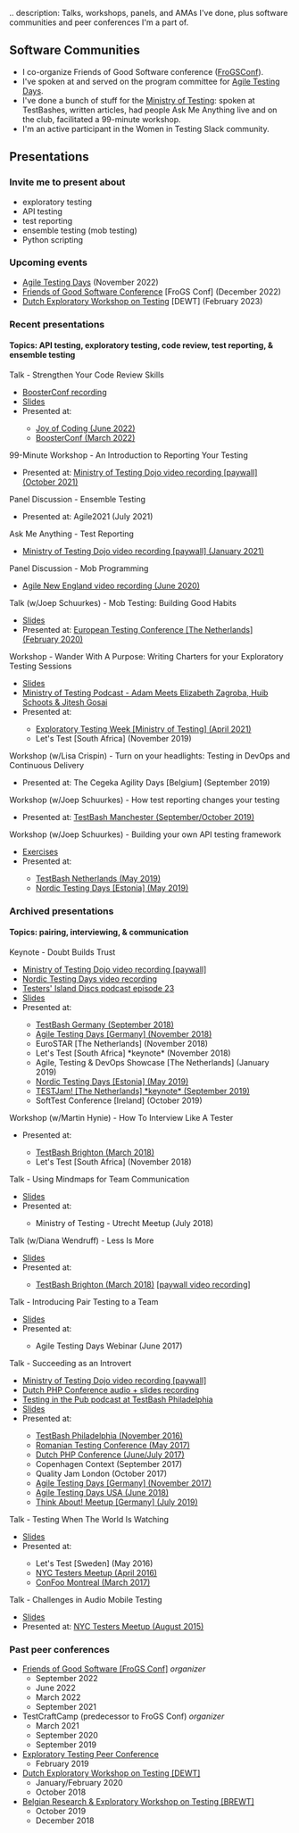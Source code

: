 .. description: Talks, workshops, panels, and AMAs I've done, plus software communities and peer conferences I'm a part of. 

## Software Communities 

- I co-organize Friends of Good Software conference ([FroGSConf](https://frogsconf.nl/)).
- I've spoken at and served on the program committee for [Agile Testing Days](https://agiletestingdays.com/). 
- I've done a bunch of stuff for the [Ministry of Testing](https://www.ministryoftesting.com/): spoken at TestBashes, written articles, had people Ask Me Anything live and on the club, facilitated a 99-minute workshop. 
- I'm an active participant in the Women in Testing Slack community.

## Presentations

### Invite me to present about

- exploratory testing
- API testing
- test reporting
- ensemble testing (mob testing)
- Python scripting


### Upcoming events

- [Agile Testing Days](https://agiletestingdays.com/2022/session/my-crafting-project-became-critical-infrastructure/) (November 2022)
- [Friends of Good Software Conference](https://frogsconf.nl/) [FroGS Conf] (December 2022)
- [Dutch Exploratory Workshop on Testing](https://dewt.wordpress.com/) [DEWT] (February 2023)

### Recent presentations
#### Topics: API testing, exploratory testing, code review, test reporting, & ensemble testing


<a href="#" class="accordion" data-toggle="collapse" data-target="#strengthen-your-code-review-skills"><i class="fa fa-bullhorn"></i> <i class="fab fa-youtube"></i> <i class="fa fa-file-powerpoint"></i></a> Talk - Strengthen Your Code Review Skills
<ul id="strengthen-your-code-review-skills" class="collapse">
	<li><a href="https://vimeo.com/691777585" target="_blank">BoosterConf recording</a></li>
	<li><a href="../../assets/slides/code-review.pdf">Slides</a></li>
	<li>Presented at:</li>
		<ul>
			<li><a href="https://joyofcoding.org/2022/speakers/lightning-talks.html" target="_blank">Joy of Coding (June 2022)</a></li>
			<li><a href="https://2022.boosterconf.no/talk/70-strengthen-your-code-review-skills/" target="_blank">BoosterConf (March 2022)</a></li>
		</ul>
</ul>


<a href="#" class="accordion" data-toggle="collapse" data-target="#reporting-your-testing-99-minute-workshop"><i class="fa fa-bullhorn"></i> <i class="fa fa-video"></i></a> 99-Minute Workshop - An Introduction to Reporting Your Testing
<ul id="reporting-your-testing-99-minute-workshop" class="collapse">
	<li>Presented at: <a href="https://www.ministryoftesting.com/dojo/series/99-minute-workshops-essentials/lessons/an-introduction-to-reporting-your-testing" target="_blank">Ministry of Testing Dojo video recording [paywall] (October 2021)</a></li>
</ul>

<a href="#" class="accordion" data-toggle="collapse" data-target="#agile-2021-ensemble-testing-panel"><i class="fa fa-bullhorn"></i> <i class="fab fa-youtube"></i></a> Panel Discussion - Ensemble Testing
<ul id="agile-2021-ensemble-testing-panel" class="collapse">
	<li>Presented at: Agile2021 (July 2021)</a></li>
</ul>

<a href="#" class="accordion" data-toggle="collapse" data-target="#test-reporting-ama"><i class="fa fa-bullhorn"></i> <i class="fa fa-video"></i></a> Ask Me Anything - Test Reporting
<ul id="test-reporting-ama" class="collapse">
	<li><a href="https://www.ministryoftesting.com/dojo/lessons/testing-ask-me-anything-test-reporting-elizabeth-zagroba" target="_blank">Ministry of Testing Dojo video recording [paywall] (January 2021)</a></li>
</ul>

<a href="#" class="accordion" data-toggle="collapse" data-target="#mob-programming-agile-new-england"><i class="fa fa-bullhorn"></i> <i class="fab fa-youtube"></i></a> Panel Discussion - Mob Programming
<ul id="mob-programming-agile-new-england" class="collapse">
	<li><a href="https://www.youtube.com/watch?v=VM7En7eV4ZE" target="_blank">Agile New England video recording (June 2020)</a></li>
</ul>

<a href="#" class="accordion" data-toggle="collapse" data-target="#mob-testing"><i class="fa fa-bullhorn"></i> <i class="fa fa-file-powerpoint"></i></a> Talk (w/Joep Schuurkes) - Mob Testing: Building Good Habits
<ul id="mob-testing" class="collapse">
	<li><a href="https://ezagroba.github.io/mob-testing/" target="_blank">Slides</a></li>
	<li>Presented at: <a href="https://europeantestingconference.eu/2020/topics/#elizabeth-zagroba" target="_blank">European Testing Conference [The Netherlands] (February 2020)</a></li>
</ul>


<a href="#" class="accordion" data-toggle="collapse" data-target="#wander"><i class="fa fa-users"></i> <i class="fa fa-file-powerpoint"></i> <i class="fas fa-book-open"></i></a> Workshop - Wander With A Purpose: Writing Charters for your Exploratory Testing Sessions
<ul id="wander" class="collapse">
<li><a href="https://ezagroba.github.io/charters/" target="_blank">Slides</a></li>
<li><a href="https://www.ministryoftesting.com/dojo/series/the-ministry-of-testing-podcast-2020/lessons/mot-podcast-adam-meets-elizabeth-zagroba-huib-schoots-jitesh-gosai" target="_blank">Ministry of Testing Podcast - Adam Meets Elizabeth Zagroba, Huib Schoots & Jitesh Gosai</a></li>
<li>Presented at:</li>
	<ul>
		<li><a href="https://club.ministryoftesting.com/t/wander-with-a-purpose-writing-charters-for-your-exploratory-test-sessions/49746" target="_blank">Exploratory Testing Week [Ministry of Testing] (April 2021)</a></li>
		<li>Let's Test [South Africa] (November 2019)</li>
	</ul>
</ul>


<a href="#" class="accordion" data-toggle="collapse" data-target="#cegeka"><i class="fa fa-users"></i></a> Workshop (w/Lisa Crispin) - Turn on your headlights: Testing in DevOps and Continuous Delivery
<ul id="cegeka" class="collapse">
	<li>Presented at: The Cegeka Agility Days [Belgium] (September 2019)</li>
</ul>


<a href="#" class="accordion" data-toggle="collapse" data-target="#test-reporting"><i class="fa fa-users"></i></a> Workshop (w/Joep Schuurkes) - How test reporting changes your testing
<ul id="test-reporting" class="collapse">
	<li>Presented at: <a href="https://ministryoftesting.com/events/testbash-manchester-2019" target="_blank">TestBash Manchester (September/October 2019)</a></li>
</ul>



<a href="#" class="accordion" data-toggle="collapse" data-target="#python-api-framework"><i class="fa fa-users"></i> <i class="fa fa-file-powerpoint"></i></a> Workshop (w/Joep Schuurkes) - Building your own API testing framework</a>
<ul id="python-api-framework" class="collapse">
	<li><a href="https://github.com/j19sch/building-an-api-testing-framework" target="_blank">Exercises</a></li>
	<li>Presented at:</li>
		<ul>
			<li><a href="https://www.ministryoftesting.com/events/testbash-netherlands-2019" target="_blank">TestBash Netherlands (May 2019)</a></li>
			<li><a href="https://nordictestingdays.eu/2019-2/" target="_blank">Nordic Testing Days [Estonia] (May 2019)</a></li>
		</ul>
</ul>

### Archived presentations 
#### Topics: pairing, interviewing, & communication

<a href="#" class="accordion" data-toggle="collapse" data-target="#doubt-trust"><i class="fa fa-bullhorn"></i> <i class="fa fa-video"></i>  <i class="fab fa-youtube"></i> <i class="fa fa-file-powerpoint"></i> <i class="fa fa-podcast"></i> <i class="fa fa-book-open"></i></a> Keynote - Doubt Builds Trust
<ul id="doubt-trust" class="collapse">
<li><a href="https://dojo.ministryoftesting.com/dojo/lessons/doubt-builds-trust-elizabeth-zagroba" target="_blank">Ministry of Testing Dojo video recording [paywall]</a></li>
<li><a href="https://youtube.com/watch?v=SM57HMJpkZc" target="_blank">Nordic Testing Days video recording</a></li>
<li><a href="https://www.ministryoftesting.com/dojo/lessons/testers-island-discs-ep23-elizabeth-zagroba" target="_blank">Testers' Island Discs podcast episode 23</a></li>
<li><a href="../../assets/slides/doubt-builds-trust.pdf">Slides</a></li>
<li>Presented at:</li>
	<ul>
		<li><a href="https://dojo.ministryoftesting.com/events/testbash-germany-2018" target="_blank">TestBash Germany (September 2018)</a></li>
		<li><a href="https://agiletestingdays.com/2018/session/doubt-builds-trust/" target="_blank">Agile Testing Days [Germany] (November 2018)</a></li>
		<li>EuroSTAR [The Netherlands] (November 2018)</li>
		<li>Let's Test [South Africa] *keynote* (November 2018)</li>
		<li>Agile, Testing & DevOps Showcase [The Netherlands] (January 2019)</li>
		<li><a href="https://nordictestingdays.eu/2019-2/" target="_blank">Nordic Testing Days [Estonia] (May 2019)</a></li>
		<li><a href="https://www.eventbrite.nl/e/testjam-a-conference-for-testers-by-testers-tickets-59516901655" target="_blank">TESTJam! [The Netherlands] *keynote* (September 2019)</a></li>
		<li>SoftTest Conference [Ireland] (October 2019)</li>
	</ul>
</ul>

<a href="#" class="accordion" data-toggle="collapse" data-target="#interview"><i class="fa fa-users"></i></a> Workshop (w/Martin Hynie) - How To Interview Like A Tester</a>

<ul id="interview" class="collapse">
	<li>Presented at:</li>
		<ul>
			<li><a href="https://dojo.ministryoftesting.com/events/testbash-brighton-2018" target="_blank">TestBash Brighton (March 2018)</a></li>
			<li>Let's Test [South Africa] (November 2018)</li>
		</ul>
</ul>	

<a href="#" class="accordion" data-toggle="collapse" data-target="#mindmaps"><i class="fa fa-bullhorn"></i> <i class="fa fa-file-powerpoint"></i></a> Talk - Using Mindmaps for Team Communication
<ul id="mindmaps" class="collapse">
	<li><a href="../../assets/slides/mindmaps.pdf">Slides</a></li>
	<li>Presented at:</li>
		<ul>
			<li>Ministry of Testing - Utrecht Meetup (July 2018)</li>
		</ul>
</ul>

<a href="#" class="accordion" data-toggle="collapse" data-target="#less-more"><i class="fa fa-bullhorn"></i> <i class="fa fa-video"></i> <i class="fa fa-file-powerpoint"></i></a> Talk (w/Diana Wendruff) - Less Is More
<ul id="less-more" class="collapse">
	<li><a href="../../assets/slides/less-more.pdf">Slides</a></li>
	<li>Presented at:</li>
		<ul>
			<li><a href="https://dojo.ministryoftesting.com/events/testbash-brighton-2018" target="_blank">TestBash Brighton (March 2018)</a> <a href="https://www.ministryoftesting.com/dojo/lessons/less-is-more-diana-wendruff-elizabeth-zagroba" target="_blank">[paywall video recording]</a></li>
		</ul>
</ul>

<a href="#" class="accordion" data-toggle="collapse" data-target="#pair-testing"><i class="fa fa-bullhorn"></i> <i class="fa fa-file-powerpoint"></i></a> Talk - Introducing Pair Testing to a Team
<ul id="pair-testing" class="collapse">
	<li><a href="https://drive.google.com/drive/folders/0Bwh-vIQL_6mKb1VZQWswbFNCY0U?resourcekey=0-QCcWTmslD8_GJz9WbxzqvA">Slides</a></li>
	<li>Presented at:</li>
		<ul>
			<li>Agile Testing Days Webinar (June 2017)</li>
		</ul>
</ul>

<a href="#" class="accordion" data-toggle="collapse" data-target="#introvert"><i class="fa fa-bullhorn"></i> <i class="fa fa-video"></i> <i class="fa fa-photo-video"></i> <i class="fa fa-podcast"></i> <i class="fa fa-file-powerpoint"></i> <i class="fas fa-book-open"></i></a> Talk - Succeeding as an Introvert
<ul id="introvert" class="collapse">
<li><a href="https://dojo.ministryoftesting.com/lessons/succeeding-as-an-introvert-elizabeth-zagroba">Ministry of Testing Dojo video recording [paywall]</a></li>
<li><a href="https://www.youtube.com/watch?v=3SdoCJQsXB4">Dutch PHP Conference audio + slides recording</a></li>
<li><a href="https://www.ministryoftesting.com/dojo/series/the-ministry-of-testing-podcast-2016/lessons/elizabeth-live-from-testing-in-the-pub-at-testbash-philadelphia" target="_blank">Testing in the Pub podcast at TestBash Philadelphia</a></li>
<li><a href="../../assets/slides/introvert.pdf">Slides</a></li>
<li>Presented at:</li>
	<ul>
		<li><a href="https://www.ministryoftesting.com/dojo/series/testbash-philadelphia-2016-ministry-of-testing" target="_blank">TestBash Philadelphia (November 2016)</a></li>
		<li><a href="https://romaniatesting.ro/rtc2017/" target="_blank">Romanian Testing Conference (May 2017)</a></li>
		<li><a href="https://www.phpconference.nl/" target="_blank">Dutch PHP Conference (June/July 2017)</a></li>
		<li>Copenhagen Context (September 2017)</li>
		<li>Quality Jam London (October 2017)</li>
		<li><a href="https://web.archive.org/web/20220119005054/https://agiletestingdays.us/session/succeeding-as-an-introvert/" target="_blank">Agile Testing Days [Germany] (November 2017)</a></li>
		<li><a href="https://web.archive.org/web/20220119005054/https://agiletestingdays.us/session/succeeding-as-an-introvert/" target="_blank">Agile Testing Days USA (June 2018)</a></li>
		<li><a href="https://www.meetup.com/Think-About-about-Tech-Design-and-their-impact-on-Society/events/262967473/" target="_blank">Think About! Meetup [Germany] (July 2019)</a></li>
	</ul>
</ul>


<a href="#" class="accordion" data-toggle="collapse" data-target="#watching"><i class="fa fa-bullhorn"></i> <i class="fa fa-file-powerpoint"></i></a> Talk - Testing When The World Is Watching
<ul id="watching" class="collapse">
	<li><a href="../../assets/slides/testing-when-the-world-is-watching.pdf">Slides</a></li>
	<li>Presented at:</li>
	<ul>
		<li>Let's Test [Sweden] (May 2016)</li>
		<li><a href="http://www.meetup.com/NYC-Testers/events/230377700/" target="_blank">NYC Testers Meetup (April 2016)</a></li>
		<li><a href="https://confoo.ca/en/yul2017/schedule" target="_blank">ConFoo Montreal (March 2017)</a></li>
	</ul>
</ul>


<a href="#" class="accordion" data-toggle="collapse" data-target="#audio-mobile"><i class="fa fa-bullhorn"></i> <i class="fa fa-file-powerpoint"></i></a> Talk - Challenges in Audio Mobile Testing
<ul id="audio-mobile" class="collapse">
	<li><a href="../../assets/slides/audio-mobile-testing.pdf">Slides</a></li>
	<li>Presented at: <a href="http://www.meetup.com/NYC-Testers/events/224194458/" target="_blank">NYC Testers Meetup (August 2015)</a></li>
</ul>

### Past peer conferences

- [Friends of Good Software [FroGS Conf]](http://frogsconf.nl/) *organizer*
	- September 2022
	- June 2022
	- March 2022
	- September 2021
- TestCraftCamp (predecessor to FroGS Conf) *organizer*
	 - March 2021
	 - September 2020
	 - September 2019
- [Exploratory Testing Peer Conference](https://exploratorytesting.org/)
	- February 2019
- [Dutch Exploratory Workshop on Testing [DEWT]](https://dewt.wordpress.com/)
	- January/February 2020
	- October 2018
- [Belgian Research & Exploratory Workshop on Testing [BREWT]](https://brewtconf.wordpress.com/)
	- October 2019
	- December 2018
